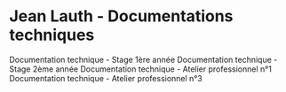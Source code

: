 # Jean Lauth - Documentations techniques



Documentation technique - Stage 1ère année
Documentation technique - Stage 2ème année
Documentation technique - Atelier professionnel n°1
Documentation technique - Atelier professionnel n°3
